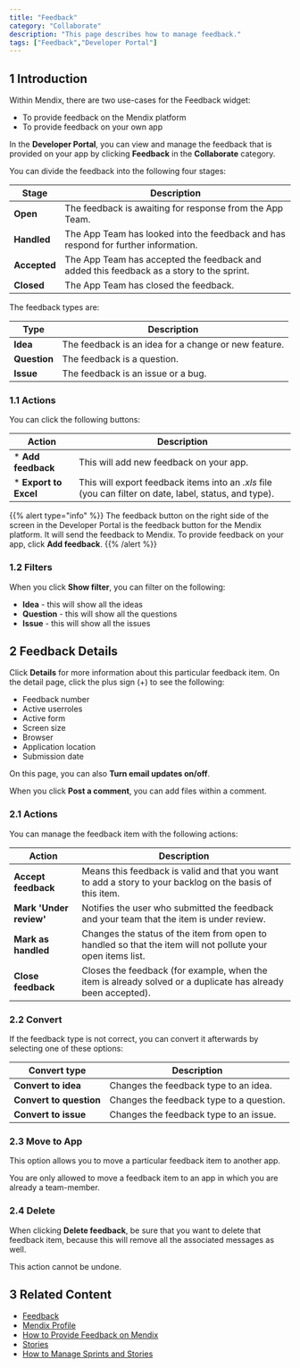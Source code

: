 ```yaml
---
title: "Feedback"
category: "Collaborate"
description: "This page describes how to manage feedback."
tags: ["Feedback","Developer Portal"]
---
```


## 1 Introduction

Within Mendix, there are two use-cases for the Feedback widget:

* To provide feedback on the Mendix platform
* To provide feedback on your own app

In the **Developer Portal**, you can view and manage the feedback that is provided on your app by clicking **Feedback** in the **Collaborate** category.

You can divide the feedback into the following four stages:

Stage | Description
| --- | --- |
**Open** | The feedback is awaiting for response from the App Team.
**Handled** | The App Team has looked into the feedback and has respond for further information.
**Accepted** | The App Team has accepted the feedback and added this feedback as a story to the sprint.
**Closed** | The App Team has closed the feedback.

The feedback types are:

Type | Description
| --- | --- |
**Idea** | The feedback is an idea for a change or new feature.
**Question** | The feedback is a question.
**Issue** | The feedback is an issue or a bug.

### 1.1 Actions

You can click the following buttons:

Action | Description
| --- | --- |
* **Add feedback** | This will add new feedback on your app.
* **Export to Excel** | This will export feedback items into an *.xls* file (you can filter on date, label, status, and type).

{{% alert type="info" %}}
The feedback button on the right side of the screen in the Developer Portal is the feedback button for the Mendix platform. It will send the feedback to Mendix. To provide feedback on your app, click **Add feedback**.
{{% /alert %}}

### 1.2 Filters

When you click **Show filter**, you can filter on the following:

* **Idea** - this will show all the ideas
* **Question** - this will show all the questions
* **Issue** - this will show all the issues

## 2 Feedback Details

Click **Details** for more information about this particular feedback item. On the detail page, click the plus sign (+) to see the following:

* Feedback number
* Active userroles
* Active form
* Screen size
* Browser
* Application location
* Submission date

On this page, you can also **Turn email updates on/off**.

When you click **Post a comment**, you can add files within a comment. 

### 2.1 Actions

You can manage the feedback item with the following actions:

Action | Description
| --- | --- |
**Accept feedback** | Means this feedback is valid and that you want to add a story to your backlog on the basis of this item.
**Mark 'Under review'** | Notifies the user who submitted the feedback and your team that the item is under review.
**Mark as handled** | Changes the status of the item from open to handled so that the item will not pollute your open items list.
**Close feedback** | Closes the feedback (for example, when the item is already solved or a duplicate has already been accepted).

### 2.2 Convert

If the feedback type is not correct, you can convert it afterwards by selecting one of these options:

Convert type | Description
| --- | --- |
**Convert to idea** | Changes the feedback type to an idea.
**Convert to question** | Changes the feedback type to a question.
**Convert to issue** | Changes the feedback type to an issue.

### 2.3 Move to App

This option allows you to move a particular feedback item to another app.

You are only allowed to move a feedback item to an app in which you are already a team-member.

### 2.4 Delete

When clicking **Delete feedback**, be sure that you want to delete that feedback item, because this will remove all the associated messages as well.

This action cannot be undone. 

## 3 Related Content

* [Feedback](/developerportal/collaborate/feedback)
* [Mendix Profile](/developerportal/general/mendixprofile)
* [How to Provide Feedback on Mendix](/developerportal/howto/feedback-mendix)
* [Stories](/developerportal/collaborate/stories)
* [How to Manage Sprints and Stories](/developerportal/howto/managing-your-application-requirements-with-mendix)
